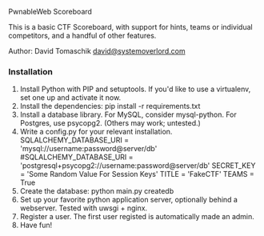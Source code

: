 PwnableWeb Scoreboard

This is a basic CTF Scoreboard, with support for hints, teams or individual
competitors, and a handful of other features.

Author: David Tomaschik <david@systemoverlord.com>

### Installation ###
1. Install Python with PIP and setuptools.  If you'd like to use a virtualenv,
   set one up and activate it now.
2. Install the dependencies:
   pip install -r requirements.txt
3. Install a database library.  For MySQL, consider mysql-python.  For Postgres,
   use psycopg2.  (Others may work; untested.)
4. Write a config.py for your relevant installation.
        SQLALCHEMY_DATABASE_URI = 'mysql://username:password@server/db'
        #SQLALCHEMY_DATABASE_URI = 'postgresql+psycopg2://username:password@server/db'
        SECRET_KEY = 'Some Random Value For Session Keys'
        TITLE = 'FakeCTF'
        TEAMS = True
5. Create the database:
        python main.py createdb
6. Set up your favorite python application server, optionally behind a
   webserver.  Tested with uwsgi + nginx.
7. Register a user.  The first user registed is automatically made an admin.
8. Have fun!
